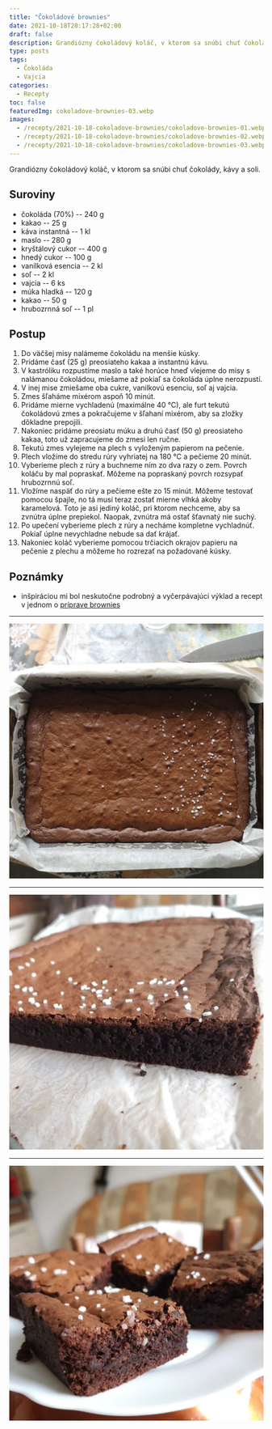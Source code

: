 ```yaml
---
title: "Čokoládové brownies"
date: 2021-10-18T20:17:28+02:00
draft: false
description: Grandiózny čokoládový koláč, v ktorom sa snúbi chuť čokolády, kávy a soli.
type: posts
tags:
  - Čokoláda
  - Vajcia
categories:
  - Recepty
toc: false
featuredImg: cokoladove-brownies-03.webp
images:
  - /recepty/2021-10-18-cokoladove-brownies/cokoladove-brownies-01.webp
  - /recepty/2021-10-18-cokoladove-brownies/cokoladove-brownies-02.webp
  - /recepty/2021-10-18-cokoladove-brownies/cokoladove-brownies-03.webp
---
```


Grandiózny čokoládový koláč, v ktorom sa snúbi chuť čokolády, kávy a soli.

## Suroviny

- čokoláda (70%) -- 240 g
- kakao -- 25 g
- káva instantná -- 1 kl
- maslo -- 280 g
- kryštálový cukor -- 400 g
- hnedý cukor -- 100 g
- vanilková esencia -- 2 kl
- soľ -- 2 kl
- vajcia -- 6 ks
- múka hladká -- 120 g
- kakao -- 50 g
- hrubozrnná soľ -- 1 pl

## Postup
 1. Do väčšej misy nalámeme čokoládu na menšie kúsky.
 2. Pridáme časť (25 g) preosiateho kakaa a instantnú kávu.
 3. V kastróliku rozpustíme maslo a také horúce hneď vlejeme do misy s nalámanou čokoládou, miešame až pokiaľ sa čokoláda úplne nerozpustí.
 4. V inej mise zmiešame oba cukre, vanilkovú esenciu, soľ aj vajcia.
 5. Zmes šľaháme mixérom aspoň 10 minút.
 6. Pridáme mierne vychladenú (maximálne 40 °C), ale furt tekutú čokoládovú zmes a pokračujeme v šľahaní mixérom, aby sa zložky dôkladne prepojili.
 7. Nakoniec pridáme preosiatu múku a druhú časť (50 g) preosiateho kakaa, toto už zapracujeme do zmesi len ručne.
 8. Tekutú zmes vylejeme na plech s vyloženým papierom na pečenie.
 9. Plech vložíme do stredu rúry vyhriatej na 180 °C a pečieme 20 minút.
 10. Vyberieme plech z rúry a buchneme ním zo dva razy o zem. Povrch koláču by mal popraskať. Môžeme na popraskaný povrch rozsypať hrubozrnnú soľ.
 11. Vložíme naspäť do rúry a pečieme ešte zo 15 minút. Môžeme testovať pomocou špajle, no tá musí teraz zostať mierne vlhká akoby karamelová. Toto je asi jediný koláč, pri ktorom nechceme, aby sa zvnútra úplne prepiekol. Naopak, zvnútra má ostať šťavnatý nie suchý.
 12. Po upečení vyberieme plech z rúry a necháme kompletne vychladnúť. Pokiaľ úplne nevychladne nebude sa dať krájať.
 13. Nakoniec koláč vyberieme pomocou trčiacich okrajov papieru na pečenie z plechu a môžeme ho rozrezať na požadované kúsky.

## Poznámky

- inšpiráciou mi bol neskutočne podrobný a vyčerpávajúci výklad a recept v jednom o [príprave brownies](https://www.buzzfeed.com/marietelling/heres-exactly-how-to-make-the-best-brownies-of-your-life)

---

![Čokoládové brownies po upečení](cokoladove-brownies-01.webp "Čokoládové brownies po upečení (autor: zwieratko, 2021)")

---

![Čokoládové brownies - rez](cokoladove-brownies-02.webp "Čokoládové brownies - rez (autor: zwieratko, 2021)")

---

![Čokoládové brownies](cokoladove-brownies-03.webp "Čokoládové brownies (autor: zwieratko, 2021)")